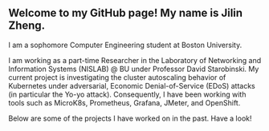 ## Welcome to my GitHub page! My name is Jilin Zheng.

I am a sophomore Computer Engineering student at Boston University.

I am working as a part-time Researcher in the Laboratory of Networking and Information Systems (NISLAB) @ BU under Professor David Starobinski. My current project is investigating the cluster autoscaling behavior of Kubernetes under adversarial, Economic Denial-of-Service (EDoS) attacks (in particular the Yo-yo attack). Consequently, I have been working with tools such as MicroK8s, Prometheus, Grafana, JMeter, and OpenShift.

Below are some of the projects I have worked on in the past. Have a look!


<!--
**jilinnn/jilinnn** is a ✨ _special_ ✨ repository because its `README.md` (this file) appears on your GitHub profile.

Here are some ideas to get you started:

- 🔭 I’m currently working on ...
- 🌱 I’m currently learning ...
- 👯 I’m looking to collaborate on ...
- 🤔 I’m looking for help with ...
- 💬 Ask me about ...
- 📫 How to reach me: ...
- 😄 Pronouns: ...
- ⚡ Fun fact: ...
-->
